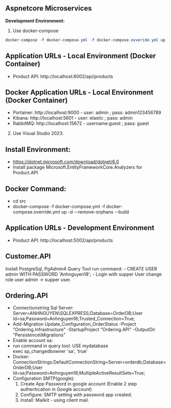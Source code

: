 ## Aspnetcore Microservices


**Development Environment:**

1. Use docker-compose
```Powershell
docker-compose -f docker-compose.yml -f docker-compose.ovveride.yml up -d --remove-orphans
```

## Application URLs - Local Environment (Docker Container)
- Product API: http://localhost:6002/api/products

## Docker Application URLs - Local Environment (Docker Container)
- Portainer: http://localhost:9000 - user: admin ; pass: admin123456789
- Kibana: http://localhost:5601 - user: elastic ; pass: admin
- RabbitMQ: http://localhost:15672 - username:guest ; pass: guest

2. Use Visual Studio 2023:
## Install Environment:
- https://dotnet.microsoft.com/download/dotnet/6.0
- Install package Microsoft.EntityFrameworkCore.Analyzers for Product.API

## Docker Command: 
- cd src
- docker-compose -f docker-compose.yml -f docker-compose.override.yml up -d --remove-orphans --build
## Application URLs - Development Environment
- Product API: http://localhost:5002/api/products


## Customer.API
Install PostgreSql, PgAdmin4
Query Tool run command:
	- CREATE USER admin WITH PASSWORD 'Anhnguyen18';
	- Login with supper User change role user admin -> supper user.

## Ordering.API

- Connectionstring Sql Server: Server=ANHNGUYEN\\SQLEXPRESS;Database=OrderDB;User Id=sa;Password=Anhnguyen18;Trusted_Connection=True;
- Add-Migration Update_Configuration_OrderStatus -Project "Ordering.Infrastructure" -StartupProject "Ordering.API" -OutputDir "Persistence\Migrations"
- Enable account sa:
- run command in query tool: USE mydatabase					
                             exec sp_changedbowner 'sa', 'true'
- Docker: ConnectionStrings:DefaultConnectionString=Server=orderdb;Database=OrderDB;User Id=sa;Password=Anhnguyen18;MultipleActiveResultSets=True;
- Configuration SMTP(google):
	1. Create App Password in google account (Enable 2 step authentication in Google account)
	2. Configure: SMTP setting with password app created.
	3. Install:  Mailkit - using client mail.